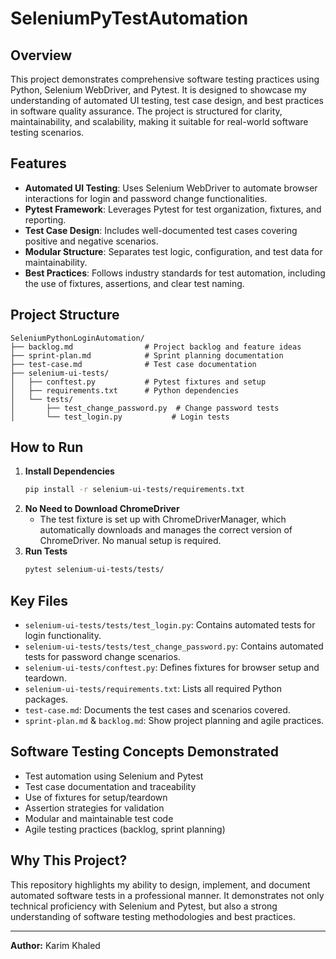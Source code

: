 # SeleniumPyTestAutomation

## Overview
This project demonstrates comprehensive software testing practices using Python, Selenium WebDriver, and Pytest. It is designed to showcase my understanding of automated UI testing, test case design, and best practices in software quality assurance. The project is structured for clarity, maintainability, and scalability, making it suitable for real-world software testing scenarios.

## Features
- **Automated UI Testing**: Uses Selenium WebDriver to automate browser interactions for login and password change functionalities.
- **Pytest Framework**: Leverages Pytest for test organization, fixtures, and reporting.
- **Test Case Design**: Includes well-documented test cases covering positive and negative scenarios.
- **Modular Structure**: Separates test logic, configuration, and test data for maintainability.
- **Best Practices**: Follows industry standards for test automation, including the use of fixtures, assertions, and clear test naming.

## Project Structure
```
SeleniumPythonLoginAutomation/
├── backlog.md                # Project backlog and feature ideas
├── sprint-plan.md            # Sprint planning documentation
├── test-case.md              # Test case documentation
├── selenium-ui-tests/
│   ├── conftest.py           # Pytest fixtures and setup
│   ├── requirements.txt      # Python dependencies
│   └── tests/
│       ├── test_change_password.py  # Change password tests
│       └── test_login.py           # Login tests
```

## How to Run
1. **Install Dependencies**
   ```bash
   pip install -r selenium-ui-tests/requirements.txt
   ```
2. **No Need to Download ChromeDriver**
   - The test fixture is set up with ChromeDriverManager, which automatically downloads and manages the correct version of ChromeDriver. No manual setup is required.
3. **Run Tests**
   ```bash
   pytest selenium-ui-tests/tests/
   ```

## Key Files
- `selenium-ui-tests/tests/test_login.py`: Contains automated tests for login functionality.
- `selenium-ui-tests/tests/test_change_password.py`: Contains automated tests for password change scenarios.
- `selenium-ui-tests/conftest.py`: Defines fixtures for browser setup and teardown.
- `selenium-ui-tests/requirements.txt`: Lists all required Python packages.
- `test-case.md`: Documents the test cases and scenarios covered.
- `sprint-plan.md` & `backlog.md`: Show project planning and agile practices.

## Software Testing Concepts Demonstrated
- Test automation using Selenium and Pytest
- Test case documentation and traceability
- Use of fixtures for setup/teardown
- Assertion strategies for validation
- Modular and maintainable test code
- Agile testing practices (backlog, sprint planning)

## Why This Project?
This repository highlights my ability to design, implement, and document automated software tests in a professional manner. It demonstrates not only technical proficiency with Selenium and Pytest, but also a strong understanding of software testing methodologies and best practices.

---

**Author:** Karim Khaled
